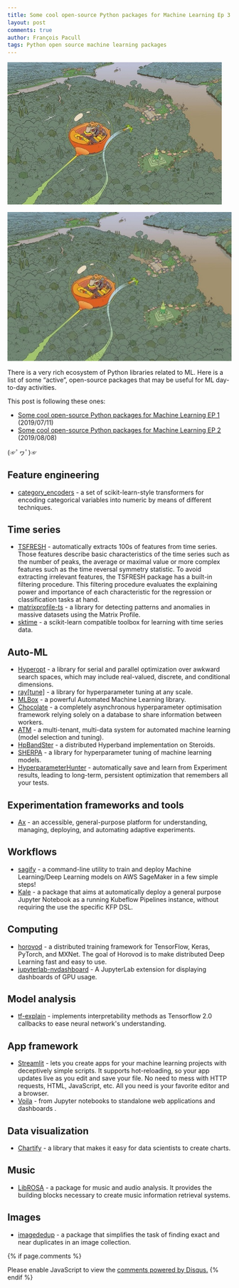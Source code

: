 ```yaml
---
title: Some cool open-source Python packages for Machine Learning Ep 3
layout: post
comments: true
author: François Pacull
tags: Python open source machine learning packages
---
```


![moebius](/img/2019-10-23_01/moebius.jpg "Moebius")
<p align="center">
  <img width="600" src="/img/2019-10-23_01/moebius.jpg" alt="Moebius">
</p>

There is a very rich ecosystem of Python libraries related to ML. Here is a list of some “active”, open-source packages that may be useful for ML day-to-day activities.

This post is following these ones:

* [Some cool open-source Python packages for Machine Learning EP 1](https://aetperf.github.io/2019/07/11/Some-cool-open-source-Python-packages-for-Machine-Learning.html) (2019/07/11)
* [Some cool open-source Python packages for Machine Learning EP 2](https://aetperf.github.io/2019/08/08/Some-cool-open-source-Python-packages-for-Machine-Learning-Ep-2.html) (2019/08/08)


(☞ﾟヮﾟ)☞

## Feature engineering

* [category_encoders](https://github.com/scikit-learn-contrib/categorical-encoding/) - a set of scikit-learn-style transformers for encoding categorical variables into numeric by means of different techniques.

## Time series

* [TSFRESH](https://github.com/blue-yonder/tsfresh) - automatically extracts 100s of features from time series. Those features describe basic characteristics of the time series such as the number of peaks, the average or maximal value or more complex features such as the time reversal symmetry statistic. To avoid extracting irrelevant features, the TSFRESH package has a built-in filtering procedure. This filtering procedure evaluates the explaining power and importance of each characteristic for the regression or classification tasks at hand.
* [matrixprofile-ts](https://github.com/target/matrixprofile-ts) - a library for detecting patterns and anomalies in massive datasets using the Matrix Profile.
* [sktime](https://github.com/alan-turing-institute/sktime) - a scikit-learn compatible toolbox for learning with time series data.

## Auto-ML

* [Hyperopt](https://github.com/hyperopt/hyperopt) - a library for serial and parallel optimization over awkward search spaces, which may include real-valued, discrete, and conditional dimensions.
* [ray[tune]](https://github.com/ray-project/ray) - a library for hyperparameter tuning at any scale.
* [MLBox](https://github.com/AxeldeRomblay/MLBox) - a powerful Automated Machine Learning library.
* [Chocolate](https://github.com/AIworx-Labs/chocolate) - a completely asynchronous hyperparameter optimisation framework relying solely on a database to share information between workers.
* [ATM](https://github.com/HDI-Project/ATM) - a multi-tenant, multi-data system for automated machine learning (model selection and tuning).
* [HpBandSter](https://github.com/automl/HpBandSter) - a distributed Hyperband implementation on Steroids.
* [SHERPA](https://github.com/sherpa-ai/sherpa) - a library for hyperparameter tuning of machine learning models.
* [HyperparameterHunter](https://github.com/HunterMcGushion/hyperparameter_hunter) - automatically save and learn from Experiment results, leading to long-term, persistent optimization that remembers all your tests.

## Experimentation frameworks and tools

* [Ax](https://github.com/facebook/Ax) - an accessible, general-purpose platform for understanding, managing, deploying, and automating adaptive experiments.

## Workflows

* [sagify](https://github.com/Kenza-AI/sagify) - a command-line utility to train and deploy Machine Learning/Deep Learning models on AWS SageMaker in a few simple steps!
* [Kale](https://github.com/kubeflow-kale/kale) - a package that aims at automatically deploy a general purpose Jupyter Notebook as a running Kubeflow Pipelines instance, without requiring the use the specific KFP DSL.

## Computing

* [horovod](https://github.com/horovod/horovod) - a distributed training framework for TensorFlow, Keras, PyTorch, and MXNet. The goal of Horovod is to make distributed Deep Learning fast and easy to use.
* [jupyterlab-nvdashboard](https://github.com/rapidsai/jupyterlab-nvdashboard) - A JupyterLab extension for displaying dashboards of GPU usage.

## Model analysis

* [tf-explain](https://github.com/sicara/tf-explain) - implements interpretability methods as Tensorflow 2.0 callbacks to ease neural network's understanding.

## App framework

* [Streamlit](https://github.com/streamlit/streamlit) - lets you create apps for your machine learning projects with deceptively simple scripts. It supports hot-reloading, so your app updates live as you edit and save your file. No need to mess with HTTP requests, HTML, JavaScript, etc. All you need is your favorite editor and a browser. 
* [Voila](https://github.com/voila-dashboards/voila) - from Jupyter notebooks to standalone web applications and dashboards .

## Data visualization

* [Chartify](https://github.com/spotify/chartify) - a library that makes it easy for data scientists to create charts.

## Music

* [LibROSA](https://github.com/librosa/librosa) - a package for music and audio analysis. It provides the building blocks necessary to create music information retrieval systems.

## Images

* [imagededup](https://github.com/idealo/imagededup) - a package that simplifies the task of finding exact and near duplicates in an image collection.


{% if page.comments %}
<div id="disqus_thread"></div>
<script>

/**
*  RECOMMENDED CONFIGURATION VARIABLES: EDIT AND UNCOMMENT THE SECTION BELOW TO INSERT DYNAMIC VALUES FROM YOUR PLATFORM OR CMS.
*  LEARN WHY DEFINING THESE VARIABLES IS IMPORTANT: https://disqus.com/admin/universalcode/#configuration-variables*/
/*
var disqus_config = function () {
this.page.url = PAGE_URL;  // Replace PAGE_URL with your page's canonical URL variable
this.page.identifier = PAGE_IDENTIFIER; // Replace PAGE_IDENTIFIER with your page's unique identifier variable
};
*/
(function() { // DON'T EDIT BELOW THIS LINE
var d = document, s = d.createElement('script');
s.src = 'https://aetperf-github-io-1.disqus.com/embed.js';
s.setAttribute('data-timestamp', +new Date());
(d.head || d.body).appendChild(s);
})();
</script>
<noscript>Please enable JavaScript to view the <a href="https://disqus.com/?ref_noscript">comments powered by Disqus.</a></noscript>
{% endif %}